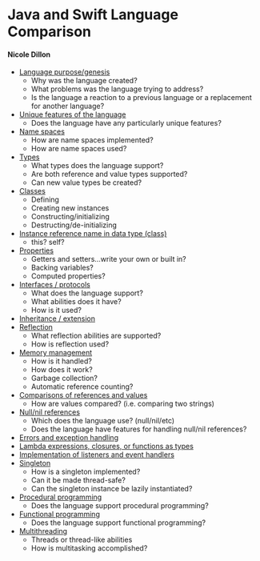 # Java and Swift Language Comparison
#### Nicole Dillon

- [Language purpose/genesis](LanguagePurpose.md)
	- Why was the language created?
	- What problems was the language trying to address?
	- Is the language a reaction to a previous language or a replacement for another language?
- [Unique features of the language](UniqueFeatures.md)
	- Does the language have any particularly unique features?
- [Name spaces](Namespace.md)
	- How are name spaces implemented?
	- How are name spaces used?
- [Types](Types.md)
	- What types does the language support?
	- Are both reference and value types supported?
	- Can new value types be created?
- [Classes](Classes.md)
	- Defining
	- Creating new instances
	- Constructing/initializing
	- Destructing/de-initializing
- [Instance reference name in data type (class)](Instance.md)
	- this? self?
- [Properties](Properties.md)
	- Getters and setters…write your own or built in?
	- Backing variables?
	- Computed properties?
- [Interfaces / protocols](Interfaces.md)
	- What does the language support?
	- What abilities does it have?
	- How is it used?
- [Inheritance / extension](Inheritance.md)
- [Reflection](Reflection.md)
	- What reflection abilities are supported?
	- How is reflection used?
- [Memory management](MemoryManagement.md)
	- How is it handled?
	- How does it work?
	- Garbage collection?
	- Automatic reference counting?
- [Comparisons of references and values](Comparisons.md)
	- How are values compared? (i.e. comparing two strings)
- [Null/nil references](Null-Nil.md)
	- Which does the language use? (null/nil/etc)
	- Does the language have features for handling null/nil references?
- [Errors and exception handling](ExceptionHandling.md)
- [Lambda expressions, closures, or functions as types](LambdaExpressions.md)
- [Implementation of listeners and event handlers](EventHandlers.md)
- [Singleton](Singleton.md)
	- How is a singleton implemented?
	- Can it be made thread-safe?
	- Can the singleton instance be lazily instantiated?
- [Procedural programming](ProceduralProgramming.md)
	- Does the language support procedural programming?
- [Functional programming](FunctionalProgramming.md)
	- Does the language support functional programming?
- [Multithreading](Multithreading.md)
	- Threads or thread-like abilities
	- How is multitasking accomplished?
